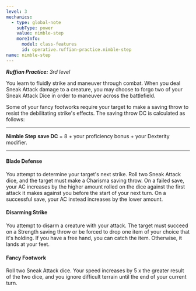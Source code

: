```yaml
---
level: 3
mechanics:
  - type: global-note
    subType: power
    value: nimble-step
    moreInfo:
      model: class-features
      id: operative.ruffian-practice.nimble-step
name: nimble-step
---
```

_**Ruffian Practice:** 3rd level_
You learn to fluidly strike and maneuver through combat. When you deal Sneak Attack damage to a creature, you may choose to forgo two of your Sneak Attack Dice in order to maneuver across the battlefield.
Some of your fancy footworks require your target to make a saving throw to resist the debilitating strike's effects. The saving throw DC is calculated as follows: 
___
**Nimble Step save DC** = 8 + your proficiency bonus + your Dexterity modifier.
___
#### Blade Defense
You attempt to determine your target's next strike. Roll two Sneak Attack dice, and the target must make a Charisma saving throw. On a failed save, your AC increases by the higher amount rolled on the dice against the first attack it makes against you before the start of your next turn. On a successful save, your AC instead increases by the lower amount.
#### Disarming Strike
You attempt to disarm a creature with your attack. The target must succeed on a Strength saving throw or be forced to drop one item of your choice that it's holding. If you have a free hand, you can catch the item. Otherwise, it lands at your feet.
#### Fancy Footwork
Roll two Sneak Attack dice. Your speed increases by 5 x the greater result of the two dice, and you ignore difficult terrain until the end of your current turn.